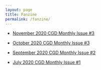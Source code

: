 ```yaml
---
layout: page
title: Fanzine
permalink: /fanzine/
---
```


* [November 2020 CGD Monthly Issue #3](fanzines/November-2020.pdf)

* [October 2020 CGD Monthly Issue #3](fanzines/October-2020.pdf)

* [September 2020 CGD Monthly Issue #2](fanzines/September-2020.pdf)

* [July 2020 CGD Monthly Issue #1](fanzines/July-2020.pdf)